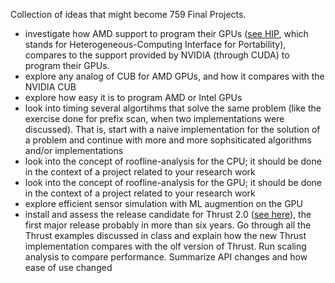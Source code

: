 Collection of ideas that might become 759 Final Projects.

- investigate how AMD support to program their GPUs ([see HIP](https://rocmdocs.amd.com/en/latest/Programming_Guides/HIP-GUIDE.html), which stands for Heterogeneous-Computing Interface for Portability), compares to the support provided by NVIDIA (through CUDA) to program their GPUs.
- explore any analog of CUB for AMD GPUs, and how it compares with the NVIDIA CUB
- explore how easy it is to program AMD or Intel GPUs
- look into timing several algortihms that solve the same problem (like the exercise done for prefix scan, when two implementations were discussed). That is, start with a naive implementation for the solution of a problem and continue with more and more sophsiticated algorithms and/or implementations
- look into the concept of roofline-analysis for the CPU; it should be done in the context of a project related to your research work
- look into the concept of roofline-analysis for the GPU; it should be done in the context of a project related to your research work
- explore efficient sensor simulation with ML augmention on the GPU
- install and assess the release candidate for Thrust 2.0 ([see here](https://github.com/NVIDIA/thrust/releases)), the first major release probably in more than six years. Go through all the Thrust examples discussed in class and explain how the new Thrust implementation compares with the olf version of Thrust. Run scaling analysis to compare performance. Summarize API changes and how ease of use changed